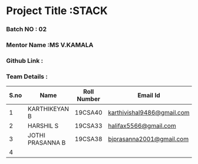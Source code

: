# Project Title :STACK
### Batch NO : 02
### Mentor Name :MS V.KAMALA 
### Github Link : 
### Team Details :
| S.no  | Name  | Roll Number  | Email Id  |
|-------|-------|--------------|-----------|
| 1  | KARTHIKEYAN B | 19CSA40  | karthivishal9486@gmail.com |
|  2 | HARSHIL S  | 19CSA33  | halifax5566@gmail.com  |
| 3  |JOTHI PRASANNA B  | 19CSA38  |bjprasanna2001@gmail.com   |
| 4  |   |   |   |
